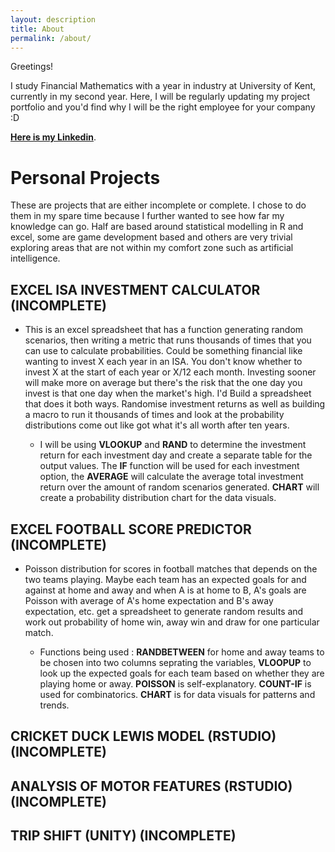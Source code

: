 ```yaml
---
layout: description
title: About
permalink: /about/
---
```


Greetings!

I study Financial Mathematics with a year in industry at University of Kent, currently in my second year. Here, I will be regularly updating my project portfolio and you'd find why I will be the right employee for your company :D

[**Here is my Linkedin**](https://www.linkedin.com/in/david-zhu-1868b11b7/).



# Personal Projects

These are projects that are either incomplete or complete. I chose to do them in my spare time because I further wanted to see how far my knowledge can go. Half are based around statistical modelling in R and excel, some are game development based and others are very trivial exploring areas that are not within my comfort zone such as artificial intelligence. 

## EXCEL ISA INVESTMENT CALCULATOR (INCOMPLETE)

* This is an excel spreadsheet that has a function generating random scenarios, then writing a metric that runs thousands of times that you can use to calculate probabilities. Could be something financial like wanting to invest X each year in an ISA. You don't know whether to invest X at the start of each year or X/12 each month. Investing sooner will make more on average but there's the risk that the one day you invest is that one day when the market's high. I'd Build a spreadsheet that does it both ways. Randomise investment returns as well as building a macro to run it thousands of times and look at the probability distributions come out like got what it's all worth after ten years.

    * I will be using **VLOOKUP** and **RAND** to determine the investment return for each investment day and create a separate table for the output values. The **IF** function will be used for each investment option, the **AVERAGE** will calculate the average total investment return over the amount of random scenarios generated. **CHART** will create a probability distribution chart for the data visuals. 


## EXCEL FOOTBALL SCORE PREDICTOR (INCOMPLETE)

* Poisson distribution for scores in football matches that depends on the two teams playing. Maybe each team has an expected goals for and against at home and away and when A is at home to B, A's goals are Poisson with average of A's home expectation and B's away expectation, etc. get a spreadsheet to generate random results and work out probability of home win, away win and draw for one particular match.

    * Functions being used : **RANDBETWEEN** for home and away teams to be chosen into two columns seprating the variables, **VLOOPUP** to look up the expected goals for each team based on whether they are playing home or away. **POISSON** is self-explanatory. **COUNT-IF** is used for combinatorics. **CHART** is for data visuals for patterns and trends. 

## CRICKET DUCK LEWIS MODEL (RSTUDIO) (INCOMPLETE) 

## ANALYSIS OF MOTOR FEATURES (RSTUDIO) (INCOMPLETE)

## TRIP SHIFT (UNITY) (INCOMPLETE)
